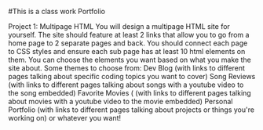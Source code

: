 #This is a class work Portfolio



Project 1: Multipage HTML
You will design a multipage HTML site for yourself.
The site should feature at least 2 links that allow you to go from a home page to 2 separate pages and back. You should connect each page to CSS styles and ensure each sub page has at least 10 html elements on them. You can choose the elements you want based on what you make the site about.
Some themes to choose from:
Dev Blog (with links to different pages talking about specific coding topics you want to cover)
Song Reviews (with links to different pages talking about songs with a youtube video to the song embedded)
Favorite Movies ( (with links to different pages talking about movies with a youtube video to the movie embedded)
Personal Portfolio (with links to different pages talking about projects or things you're working on)
or whatever you want!
